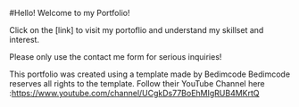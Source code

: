 #Hello!
Welcome to my Portfolio!

Click on the [link] to visit my portoflio and understand my skillset and interest. 

Please only use the contact me form for serious inquiries!


This portfolio was created using a template made by Bedimcode
  Bedimcode reserves all rights to the template.
   Follow their YouTube Channel here :https://www.youtube.com/channel/UCgkDs77BoEhMIgRUB4MKrtQ
